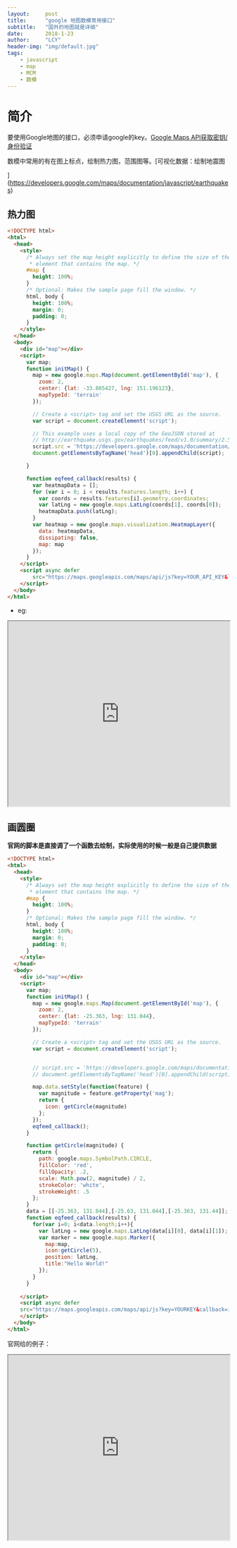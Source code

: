 ```yaml
---
layout:     post
title:      "google 地图数模常用接口"
subtitle:   "国外的地图就是详细"
date:       2018-1-23
author:     "LCY"
header-img: "img/default.jpg"
tags:
    - javascript
    - map
    - MCM
    - 数模
---
```


# 简介

要使用Google地图的接口，必须申请google的key。[Google Maps API获取密钥/身份验证](https://developers.google.com/maps/documentation/javascript/get-api-key)

数模中常用的有在图上标点，绘制热力图，范围图等。[可视化数据：绘制地震图

](https://developers.google.com/maps/documentation/javascript/earthquakes)

## 热力图

```html
<!DOCTYPE html>
<html>
  <head>
    <style>
      /* Always set the map height explicitly to define the size of the div
       * element that contains the map. */
      #map {
        height: 100%;
      }
      /* Optional: Makes the sample page fill the window. */
      html, body {
        height: 100%;
        margin: 0;
        padding: 0;
      }
    </style>
  </head>
  <body>
    <div id="map"></div>
    <script>
      var map;
      function initMap() {
        map = new google.maps.Map(document.getElementById('map'), {
          zoom: 2,
          center: {lat: -33.865427, lng: 151.196123},
          mapTypeId: 'terrain'
        });

        // Create a <script> tag and set the USGS URL as the source.
        var script = document.createElement('script');

        // This example uses a local copy of the GeoJSON stored at
        // http://earthquake.usgs.gov/earthquakes/feed/v1.0/summary/2.5_week.geojsonp
        script.src = 'https://developers.google.com/maps/documentation/javascript/examples/json/earthquake_GeoJSONP.js';
        document.getElementsByTagName('head')[0].appendChild(script);

      }

      function eqfeed_callback(results) {
        var heatmapData = [];
        for (var i = 0; i < results.features.length; i++) {
          var coords = results.features[i].geometry.coordinates;
          var latLng = new google.maps.LatLng(coords[1], coords[0]);
          heatmapData.push(latLng);
        }
        var heatmap = new google.maps.visualization.HeatmapLayer({
          data: heatmapData,
          dissipating: false,
          map: map
        });
      }
    </script>
    <script async defer
        src="https://maps.googleapis.com/maps/api/js?key=YOUR_API_KEY&libraries=visualization&callback=initMap">
    </script>
  </body>
</html>
```
- eg:

<iframe src="https://developers.google.com/maps/documentation/javascript/examples/full/earthquake_heatmap.jshtml" height="420px" width="100%" allowfullscreen=""></iframe>

## 画圆圈

**官网的脚本是直接调了一个函数去绘制，实际使用的时候一般是自己提供数据**

```html
<!DOCTYPE html>
<html>
  <head>
    <style>
      /* Always set the map height explicitly to define the size of the div
       * element that contains the map. */
      #map {
        height: 100%;
      }
      /* Optional: Makes the sample page fill the window. */
      html, body {
        height: 100%;
        margin: 0;
        padding: 0;
      }
    </style>
  </head>
  <body>
    <div id="map"></div>
    <script>
      var map;
      function initMap() {
        map = new google.maps.Map(document.getElementById('map'), {
          zoom: 2,
          center: {lat: -25.363, lng: 131.044},
          mapTypeId: 'terrain'
        });

        // Create a <script> tag and set the USGS URL as the source.
        var script = document.createElement('script');


        // script.src = 'https://developers.google.com/maps/documentation/javascript/examples/json/earthquake_GeoJSONP.js';
        // document.getElementsByTagName('head')[0].appendChild(script);

        map.data.setStyle(function(feature) {
          var magnitude = feature.getProperty('mag');
          return {
            icon: getCircle(magnitude)
          };
        });
        eqfeed_callback();
      }

      function getCircle(magnitude) {
        return {
          path: google.maps.SymbolPath.CIRCLE,
          fillColor: 'red',
          fillOpacity: .2,
          scale: Math.pow(2, magnitude) / 2,
          strokeColor: 'white',
          strokeWeight: .5
        };
      }
      data = [[-25.363, 131.044],[-25.63, 131.044],[-25.363, 131.44]];
      function eqfeed_callback(results) {
        for(var i=0; i<data.length;i++){
          var latLng = new google.maps.LatLng(data[i][0], data[i][1]);
          var marker = new google.maps.Marker({
            map:map,
            icon:getCircle(5),
            position: latLng,
            title:"Hello World!"
          });
        }
      }
      
    </script>
    <script async defer
    src="https://maps.googleapis.com/maps/api/js?key=YOURKEY&callback=initMap">
    </script>
  </body>
</html>
```

官网给的例子：

<iframe src="https://developers.google.com/maps/documentation/javascript/examples/full/earthquake_circles.jshtml" height="420px" width="100%" allowfullscreen=""></iframe>